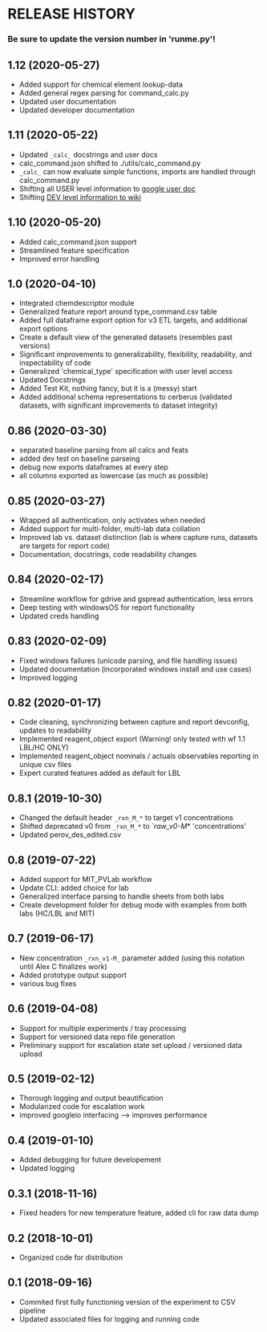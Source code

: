 RELEASE HISTORY
===============
### Be sure to update the version number in 'runme.py'!

1.12 (2020-05-27)
-----------------
  * Added support for chemical element lookup-data
  * Added general regex parsing for command_calc.py
  * Updated user documentation
  * Updated developer documentation

1.11 (2020-05-22)
----------------
  * Updated `_calc_` docstrings and user docs
  * calc_command.json shifted to ./utils/calc_command.py
  * `_calc_` can now evaluate simple functions, imports are handled through calc_command.py
  * Shifting all USER level information to [google user doc](https://docs.google.com/document/d/1RQJvAlDVIfu19Tea23dLUSymLabGfwJtDnZwANtU05s/edit#)
  * Shifting [DEV level information to wiki](https://github.com/darkreactions/ESCALATE_Capture/wiki)

1.10 (2020-05-20)
-----------------
  * Added calc_command.json support
  * Streamlined feature specification
  * Improved error handling

1.0 (2020-04-10)
-----------------
  * Integrated chemdescriptor module
  * Generalized feature report around type_command.csv table
  * Added full dataframe export option for v3 ETL targets, and additional export options
  * Create a default view of the generated datasets (resembles past versions)
  * Significant improvements to generalizability, flexibility, readability, and inspectability of code
  * Generalized 'chemical_type' specification with user level access
  * Updated Docstrings
  * Added Test Kit, nothing fancy, but it is a (messy) start
  * Added additional schema representations to cerberus (validated datasets, with significant improvements to dataset integrity)

0.86 (2020-03-30)
-----------------
  * separated baseline parsing from all calcs and feats
  * added dev test on baseline parseing
  * debug now exports dataframes at every step
  * all columns exported as lowercase (as much as possible)

0.85 (2020-03-27)
------------------------
  * Wrapped all authentication, only activates when needed
  * Added support for multi-folder, multi-lab data collation
  * Improved lab vs. dataset distinction (lab is where capture runs, datasets are targets for report code)
  * Documentation, docstrings, code readability changes

0.84 (2020-02-17)
------------------------
  * Streamline workflow for gdrive and gspread authentication, less errors
  * Deep testing with windowsOS for report functionality
  * Updated creds handling

0.83 (2020-02-09)
------------------------
  * Fixed windows failures (unicode parsing, and file handling issues)
  * Updated documentation (incorporated windows install and use cases)
  * Improved logging

0.82 (2020-01-17)
-------------------------
  * Code cleaning, synchronizing between capture and report devconfig, updates to readability
  * Implemented reagent_object export (Warning! only tested with wf 1.1 LBL/HC ONLY)
  * Implemented reagent_object nominals / actuals observables reporting in unique csv files
  * Expert curated features added as default for LBL

0.8.1 (2019-10-30)
-------------------------
  * Changed the default header `_rxn_M_*` to target v1 concentrations
  * Shifted deprecated v0 from `_rxn_M_*` to `_raw_v0-M_* 'concentrations'
  * Updated perov_des_edited.csv 

0.8 (2019-07-22)
-------------------------
  * Added support for MIT_PVLab workflow
  * Update CLI: added choice for lab
  * Generalized interface parsing to handle sheets from both labs 
  * Create development folder for debug mode with examples from both labs (HC/LBL and MIT)

0.7 (2019-06-17)
-------------------------
  * New concentration `_rxn_v1-M_` parameter added (using this notation until Alex C finalizes work)
  * Added prototype output support
  * various bug fixes

0.6 (2019-04-08)
--------------------------
  * Support for multiple experiments / tray processing
  * Support for versioned data repo file generation 
  * Preliminary support for escalation state set upload / versioned data upload

0.5 (2019-02-12)
--------------------------
  * Thorough logging and output beautification
  * Modularized code for escalation work
  * improved googleio interfacing --> improves performance

0.4 (2019-01-10)
--------------------------
  * Added debugging for future developement
  * Updated logging

0.3.1 (2018-11-16)
--------------------------
  * Fixed headers for new temperature feature, added cli for raw data dump

0.2 (2018-10-01)
--------------------------
  * Organized code for distribution

0.1 (2018-09-16)
----------------
  * Commited first fully functioning version of the experiment to CSV pipeline
  * Updated associated files for logging and running code

